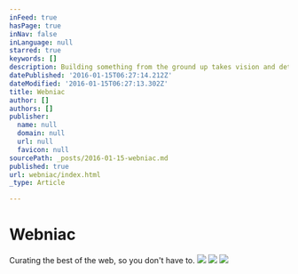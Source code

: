 ```yaml
---
inFeed: true
hasPage: true
inNav: false
inLanguage: null
starred: true
keywords: []
description: Building something from the ground up takes vision and determination.  Documenting it can help in making it real.
datePublished: '2016-01-15T06:27:14.212Z'
dateModified: '2016-01-15T06:27:13.302Z'
title: Webniac
author: []
authors: []
publisher:
  name: null
  domain: null
  url: null
  favicon: null
sourcePath: _posts/2016-01-15-webniac.md
published: true
url: webniac/index.html
_type: Article

---
```

# **Webniac**

Curating the best of the web, so you don't have to.
![](https://the-grid-user-content.s3-us-west-2.amazonaws.com/8d76612f-d9aa-48a1-847d-1265397f02c0.jpg)
![](https://the-grid-user-content.s3-us-west-2.amazonaws.com/01f6c029-0b9e-427e-9edf-4392aa4b7701.jpg)
![](https://the-grid-user-content.s3-us-west-2.amazonaws.com/e339eb94-10db-4a1a-b1e9-853ca3863465.jpg)